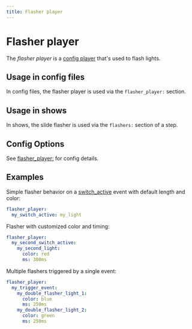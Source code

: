 ```yaml
---
title: Flasher player
---
```


# Flasher player


The *flasher player* is a [config player](index.md) that's used to flash lights.

## Usage in config files

In config files, the flasher player is used via the `flasher_player:`
section.

## Usage in shows

In shows, the slide flasher is used via the `flashers:` section of a
step.

## Config Options

See [flasher_player:](../config/flasher_player.md) for config
details.

## Examples

Simple flasher behavior on a [switch_active](../events/switch_active.md) event with default length and color:

``` yaml
flasher_player:
  my_switch_active: my_light
```

Flasher with customized color and timing:

``` yaml
flasher_player:
  my_second_switch_active:
    my_second_light:
      color: red
      ms: 300ms
```

Multiple flashers triggered by a single event:

``` yaml
flasher_player:
  my_trigger_event:
    my_double_flasher_light_1:
      color: blue
      ms: 250ms
    my_double_flasher_light_2:
      color: green
      ms: 250ms
```
